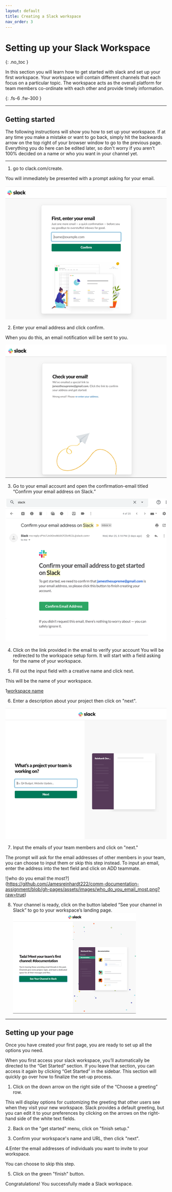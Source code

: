 ```yaml
---
layout: default
title: Creating a Slack workspace
nav_order: 3
---
```


# Setting up your Slack Workspace
{: .no_toc }

In this section you will learn how to get started with slack and set up your first workspace.
Your workspace will contain different channels that each focus on a particular topic.  The workspace acts as the overall platform for team members co-ordinate with each other and provide timely information.

{: .fs-6 .fw-300 }

* * *

## Getting started

The following instructions will show you how to set up your workspace. If at any time you make a mistake or want to go back, simply hit the backwards arrow on the top right of your browser window to go to the previous page. Everything you do here can be edited later, so don't worry if you aren't 100% decided on a name or who you want in your channel yet.


* * *

1. go to clack.com/create.  

You will immediately be presented with a prompt asking for your email.

![enter your email](https://github.com/Jamesreinhardt222/comm-documentation-assignment/blob/gh-pages/assets/images/enter_your_email.png?raw=true)

2. Enter your email address and click confirm.

When you do this, an email notification will be sent to you.

![check your email](https://github.com/Jamesreinhardt222/comm-documentation-assignment/blob/gh-pages/assets/images/check_your_email.png?raw=true)


3. Go to your email account and open the confirmation-email titled “Confirm your email address on Slack.”

![confirmation email](https://github.com/Jamesreinhardt222/comm-documentation-assignment/blob/gh-pages/assets/images/confirmation_email.png?raw=true)

4. Click on the link provided in the email to verify your account 
You will be redirected to the workspace setup form.  It will start with a field asking for the name of your workspace.


5. Fill out the input field with a creative name and click next.

This will be the name of your workspace.

1[workspace name](https://github.com/Jamesreinhardt222/comm-documentation-assignment/blob/gh-pages/assets/images/creating_a_workspace_company_name.png?raw=true)

6. Enter a description about your project then click on "next".

![project name](https://github.com/Jamesreinhardt222/comm-documentation-assignment/blob/gh-pages/assets/images/project_name.png?raw=true)

7. Input the emails of your team members and click on "next."

The prompt will ask for the email addresses of other members in your team, you can choose to input them or skip this step instead.  To input an email, enter the address into the text field and click on ADD teammate.

![who do you email the most?] (https://github.com/Jamesreinhardt222/comm-documentation-assignment/blob/gh-pages/assets/images/who_do_you_email_most.png?raw=true)

8. Your channel is ready, click on the button labeled “See your channel in Slack” to go to your workspace’s landing page.
![see your channel](https://github.com/Jamesreinhardt222/comm-documentation-assignment/blob/gh-pages/assets/images/see_channel_in_slack.png?raw=true)


* * *


## Setting up your page

Once you have created your first page, you are ready to set up all the options you need.

When you first access your slack workspace, you’ll automatically be directed to the “Get Started” section.  If you leave that section, you can access it again by clicking “Get Started” in the sidebar.  This section will quickly go over how to finalize the set-up process.

1. Click on the down arrow on the right side of the “Choose a greeting” row.

This will display options for customizing the greeting that other users see when they visit your new workspace. Slack provides a default greeting, but you can edit it to your preferences by clicking on the arrows on the right-hand side of the white text fields.

2. Back on the "get started" menu, click on "finish setup."

3. Confirm your workspace's name and URL, then click "next".

4.Enter the email addresses of individuals you want to invite to your workspace.

You can choose to skip this step.

5. Click on the green "finish" button.

Congratulations! You successfully made a Slack workspace.


